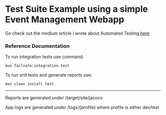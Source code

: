 # Test Suite Example using a simple Event Management Webapp

Go check out the medium article i wrote about Automated Testing [here](https://olsiseferi.medium.com/the-single-most-useful-skill-in-software-development-is-writing-effective-tests-563c461369fd "The single most useful skill in software development, is writing effective Tests?")

### Reference Documentation
To run integration tests use command:

`mvn failsafe:integration-test`

To run unit tests and generate reports use:

`mvn clean install test`

---
Reports are generated under /target/site/jacoco


App logs are generated under /logs/{profile} where profile is either dev/test
